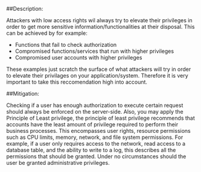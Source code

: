 ##Description:

Attackers with low access rights wil always try to elevate their privileges in order to get more sensitive information/functionalities at their disposal. This can be achieved by for example:

 - Functions that fail to check authorization
 - Compromised functions/services that run with higher privileges
 - Compromised user accounts with higher privileges

These examples just scratch the surface of what attackers will try in order to elevate their privilages on your application/system. Therefore it is very important to take this reccomendation high into account.

##Mitigation:

Checking if a user has enough authorization to execute certain request should always be enforced on the server-side. Also, you may apply the Principle of Least privilege, the principle of least privilege recommends that accounts have the least amount of privilege required to perform their business processes. This encompasses user rights, resource permissions such as CPU limits, memory, network, and file system permissions. For example, if a user only requires access to the network, read access to a database table, and the ability to write to a log, this describes all the permissions that should be granted. Under no circumstances should the user be granted administrative privileges. 
